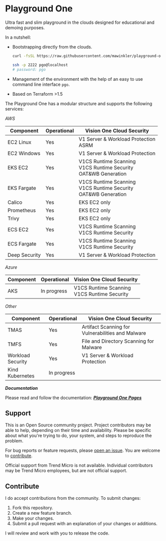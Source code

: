 # Playground One

Ultra fast and slim playground in the clouds designed for educational and demoing purposes.

In a nutshell:

- Bootstrapping directly from the clouds.

  ```sh
  curl -fsSL https://raw.githubusercontent.com/mawinkler/playground-one/main/bin/pgoc | bash

  ssh -p 2222 pgo@localhost
  # password: pgo
  ```

- Management of the environment with the help of an easy to use command line interface `pgo`.
- Based on Terraform >1.5

The Playground One has a modular structure and supports the following services:

*AWS*

Component         | Operational | Vision One Cloud Security
----------------- | ----------- | ----------------------------------------------------------------
EC2 Linux         | Yes         | V1 Server & Workload Protection<br>ASRM
EC2 Windows       | Yes         | V1 Server & Workload Protection
EKS EC2           | Yes         | V1CS Runtime Scanning<br>V1CS Runtime Security<br>OAT&WB Generation
EKS Fargate       | Yes         | V1CS Runtime Scanning<br>V1CS Runtime Security<br>OAT&WB Generation
Calico            | Yes         | EKS EC2 only
Prometheus        | Yes         | EKS EC2 only
Trivy             | Yes         | EKS EC2 only
ECS EC2           | Yes         | V1CS Runtime Scanning<br>V1CS Runtime Security
ECS Fargate       | Yes         | V1CS Runtime Scanning<br>V1CS Runtime Security
Deep Security     | Yes         | V1 Server & Workload Protection

*Azure*

Component         | Operational | Vision One Cloud Security
----------------- | ----------- | ----------------------------------------------------------------
AKS               | In progress | V1CS Runtime Scanning<br>V1CS Runtime Security

*Other*

Component         | Operational | Vision One Cloud Security
----------------- | ----------- | ----------------------------------------------------------------
TMAS              | Yes         | Artifact Scanning for Vulnerabilities and Malware
TMFS              | Yes         | File and Directory Scanning for Malware
Workload Security | Yes         | V1 Server & Workload Protection
Kind Kubernetes   | In progress |

***Documentation***

Please read and follow the documentation: ***[Playground One Pages](https://mawinkler.github.io/playground-one-pages/)***

## Support

This is an Open Source community project. Project contributors may be able to help, depending on their time and availability. Please be specific about what you're trying to do, your system, and steps to reproduce the problem.

For bug reports or feature requests, please [open an issue](../../issues). You are welcome to [contribute](#contribute).

Official support from Trend Micro is not available. Individual contributors may be Trend Micro employees, but are not official support.

## Contribute

I do accept contributions from the community. To submit changes:

1. Fork this repository.
1. Create a new feature branch.
1. Make your changes.
1. Submit a pull request with an explanation of your changes or additions.

I will review and work with you to release the code.
